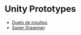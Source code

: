 # Unity Prototypes
- [Duelo de insultos](https://3damp.github.io/unity-prototypes/duelo-de-insultos/)
- [Super Drawman](https://3damp.github.io/unity-prototypes/super-drawman/)
